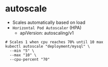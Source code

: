 # autoscale

- Scales automatically based on load
- `Horizontal Pod Autoscaler` (HPA)
  - apiVersion: autoscaling/v1

```shell
# Scales 1 when cpu reaches 70% until 10 max
kubectl autoscale "deployment/mysql" \
  --min "5" \
  --max "10" \
  --cpu-percent "70"
```
